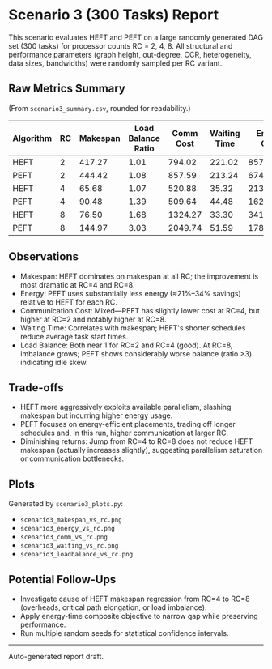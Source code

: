 # Scenario 3 (300 Tasks) Report

This scenario evaluates HEFT and PEFT on a large randomly generated DAG set (300 tasks) for processor counts RC = 2, 4, 8. All structural and performance parameters (graph height, out-degree, CCR, heterogeneity, data sizes, bandwidths) were randomly sampled per RC variant.

## Raw Metrics Summary
(From `scenario3_summary.csv`, rounded for readability.)

| Algorithm | RC | Makespan | Load Balance Ratio | Comm Cost | Waiting Time | Energy Cost |
|-----------|----|----------|--------------------|-----------|--------------|-------------|
| HEFT | 2 | 417.27 | 1.01 | 794.02 | 221.02 | 857098.69 |
| PEFT | 2 | 444.42 | 1.08 | 857.59 | 213.24 | 674048.07 |
| HEFT | 4 | 65.68 | 1.07 | 520.88 | 35.32 | 213362.12 |
| PEFT | 4 | 90.48 | 1.39 | 509.64 | 44.48 | 162175.20 |
| HEFT | 8 | 76.50 | 1.68 | 1324.27 | 33.30 | 341917.85 |
| PEFT | 8 | 144.97 | 3.03 | 2049.74 | 51.59 | 178943.81 |

## Observations
- Makespan: HEFT dominates on makespan at all RC; the improvement is most dramatic at RC=4 and RC=8.
- Energy: PEFT uses substantially less energy (≈21%–34% savings) relative to HEFT for each RC.
- Communication Cost: Mixed—PEFT has slightly lower cost at RC=4, but higher at RC=2 and notably higher at RC=8.
- Waiting Time: Correlates with makespan; HEFT's shorter schedules reduce average task start times.
- Load Balance: Both near 1 for RC=2 and RC=4 (good). At RC=8, imbalance grows; PEFT shows considerably worse balance (ratio >3) indicating idle skew.

## Trade-offs
- HEFT more aggressively exploits available parallelism, slashing makespan but incurring higher energy usage.
- PEFT focuses on energy-efficient placements, trading off longer schedules and, in this run, higher communication at larger RC.
- Diminishing returns: Jump from RC=4 to RC=8 does not reduce HEFT makespan (actually increases slightly), suggesting parallelism saturation or communication bottlenecks.

## Plots
Generated by `scenario3_plots.py`:
- `scenario3_makespan_vs_rc.png`
- `scenario3_energy_vs_rc.png`
- `scenario3_comm_vs_rc.png`
- `scenario3_waiting_vs_rc.png`
- `scenario3_loadbalance_vs_rc.png`

## Potential Follow-Ups
- Investigate cause of HEFT makespan regression from RC=4 to RC=8 (overheads, critical path elongation, or load imbalance).
- Apply energy-time composite objective to narrow gap while preserving performance.
- Run multiple random seeds for statistical confidence intervals.

---
Auto-generated report draft.
